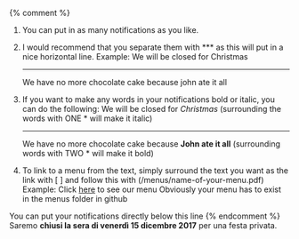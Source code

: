 
{% comment %}  
1.	You can put in as many notifications as you like.

2.	I would recommend that you separate them with *** as this will put in a nice horizontal line.
Example: 
	We will be closed for Christmas
	***
	We have no more chocolate cake because john ate it all 

3.	If you want to make any words in your notifications bold or italic, you can do the following:
	We will be closed for *Christmas* (surrounding the words with ONE * will make it italic)
	*** 
	We have no more chocolate cake because **John ate it all** (surrounding words with TWO * will make it bold)
	
4.	To link to a menu from the text, simply surround the text you want as the link with [ ] and follow this with (/menus/name-of-your-menu.pdf) Example:
	Click [here](/menus/MENU_nuova.pdf) to see our menu
Obviously your menu has to exist in the menus folder in github 

	
You can put your notifications directly below this line {% endcomment %}
Saremo **chiusi la sera di venerdì 15 dicembre 2017** per una festa privata.
